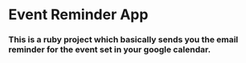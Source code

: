 # Event Reminder App
### This is a ruby project which basically sends you the email reminder for the event set in your google calendar.
